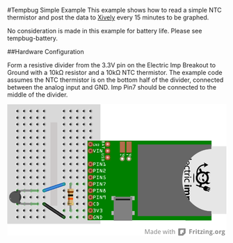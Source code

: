 #Tempbug Simple Example
This example shows how to read a simple NTC thermistor and post the data to [Xively](https://xively.com/) every 15 minutes to be graphed. 

No consideration is made in this example for battery life. Please see tempbug-battery.

##Hardware Configuration

Form a resistive divider from the 3.3V pin on the Electric Imp Breakout to Ground with a 10kΩ resistor and a 10kΩ NTC thermistor. The example code assumes the NTC thermistor is on the bottom half of the divider, connected between the analog input and GND. Imp Pin7 should be connected to the middle of the divider.

<img class="img-rounded" src="tempbug-simple_bb.png" width="600">


